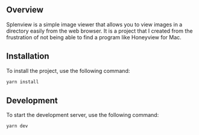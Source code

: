 ## Overview

Splenview is a simple image viewer that allows you to view images in a directory easily from the web browser. It is a project that I created from the frustration of not being able to find a program like Honeyview for Mac.

## Installation

To install the project, use the following command:

```bash
yarn install
```

## Development

To start the development server, use the following command:

```bash
yarn dev
```

